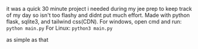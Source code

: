 it was a quick 30 minute project i needed during my jee prep to keep track of my day so isn't too flashy and didnt put much effort. Made with python flask, sqlite3, and tailwind css(CDN).
For windows, open cmd and run:
`python main.py`
For Linux:
`python3 main.py`

as simple as that
